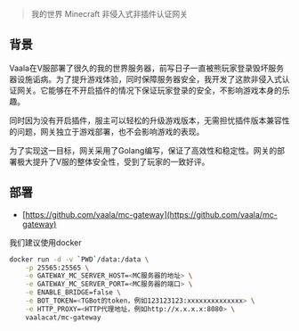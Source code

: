 > 我的世界 Minecraft 非侵入式非插件认证网关

## 背景

Vaala在V服部署了很久的我的世界服务器，前写日子一直被熊玩家登录毁坏服务器设施诟病。为了提升游戏体验，同时保障服务器安全，我开发了这款非侵入式认证网关。它能够在不开启插件的情况下保证玩家登录的安全，不影响游戏本身的乐趣。

同时因为没有开启插件，服主可以轻松的升级游戏版本，无需担忧插件版本兼容性的问题，网关独立于游戏部署，也不会影响游戏的表现。

为了实现这一目标，网关采用了Golang编写，保证了高效性和稳定性。网关的部署极大提升了V服的整体安全性，受到了玩家的一致好评。

## 部署

- [https://github.com/vaala/mc-gateway](https://github.com/vaala/mc-gateway)

我们建议使用docker

```bash
docker run -d -v `PWD`/data:/data \
	-p 25565:25565 \
	-e GATEWAY_MC_SERVER_HOST=<MC服务器的地址> \
	-e GATEWAY_MC_SERVER_PORT=<MC服务器的端口> \
	-e ENABLE_BRIDGE=false \
	-e BOT_TOKEN=<TGBot的token，例如123123123:xxxxxxxxxxxxxx> \
	-e HTTP_PROXY=<HTTP代理地址，例如http://x.x.x.x:8080> \
	vaalacat/mc-gateway
```